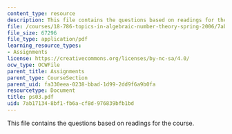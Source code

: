 ```yaml
---
content_type: resource
description: This file contains the questions based on readings for the course.
file: /courses/18-786-topics-in-algebraic-number-theory-spring-2006/7ab171348bf1fb6acf8d976839bfb1bd_ps03.pdf
file_size: 67296
file_type: application/pdf
learning_resource_types:
- Assignments
license: https://creativecommons.org/licenses/by-nc-sa/4.0/
ocw_type: OCWFile
parent_title: Assignments
parent_type: CourseSection
parent_uid: fa330eea-0238-bbad-1d99-2dd9f6a9b0fa
resourcetype: Document
title: ps03.pdf
uid: 7ab17134-8bf1-fb6a-cf8d-976839bfb1bd
---
```

This file contains the questions based on readings for the course.